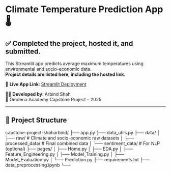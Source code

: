 # Climate Temperature Prediction App 🌡️

## ✅ Completed the project, hosted it, and submitted.  
This Streamlit app predicts average maximum temperatures using environmental and socio-economic data.  
**Project details are listed here, including the hosted link.**

🔗 **Live App Link**: [Streamlit Deployment](https://capstone-project-shaharbind-qxpkfhsijth5lezamrs4pz.streamlit.app/Home)

👨‍💻 **Developed by**: Arbind Shah  
📅 Omdena Academy Capstone Project – 2025

---

## 📁 Project Structure

capstone-project-shaharbind/ ├── app.py ├── data_utils.py ├── data/ │ ├── raw/ # Climate and socio-economic raw datasets │ ├── processed_data/ # Final combined data │ └── sentiment_data/ # For NLP (optional) ├── pages/ │ ├── Home.py │ ├── EDA.py │ ├── Feature_Engineering.py │ ├── Model_Training.py │ ├── Model_Evaluation.py │ └── Prediction.py ├── requirements.txt ├── data_preprocessing.ipynb └──